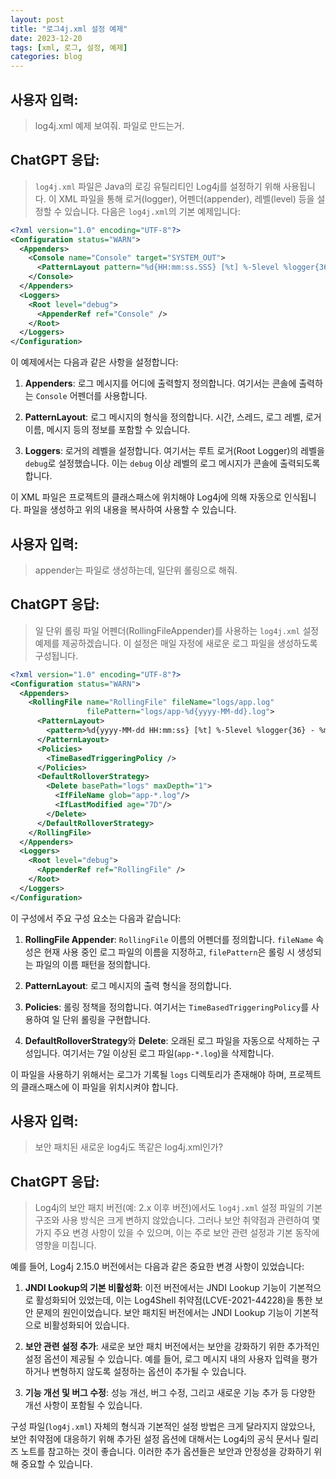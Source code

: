 ```yaml
---
layout: post
title: "로그4j.xml 설정 예제"
date: 2023-12-20
tags: [xml, 로그, 설정, 예제]
categories: blog
---
```


## 사용자 입력:
> log4j.xml 예제 보여줘. 파일로 만드는거.

## ChatGPT 응답:
> `log4j.xml` 파일은 Java의 로깅 유틸리티인 Log4j를 설정하기 위해 사용됩니다. 이 XML 파일을 통해 로거(logger), 어펜더(appender), 레벨(level) 등을 설정할 수 있습니다. 다음은 `log4j.xml`의 기본 예제입니다:

```xml
<?xml version="1.0" encoding="UTF-8"?>
<Configuration status="WARN">
  <Appenders>
    <Console name="Console" target="SYSTEM_OUT">
      <PatternLayout pattern="%d{HH:mm:ss.SSS} [%t] %-5level %logger{36} - %msg%n" />
    </Console>
  </Appenders>
  <Loggers>
    <Root level="debug">
      <AppenderRef ref="Console" />
    </Root>
  </Loggers>
</Configuration>
```

이 예제에서는 다음과 같은 사항을 설정합니다:

1. **Appenders**: 로그 메시지를 어디에 출력할지 정의합니다. 여기서는 콘솔에 출력하는 `Console` 어펜더를 사용합니다.

2. **PatternLayout**: 로그 메시지의 형식을 정의합니다. 시간, 스레드, 로그 레벨, 로거 이름, 메시지 등의 정보를 포함할 수 있습니다.

3. **Loggers**: 로거의 레벨을 설정합니다. 여기서는 루트 로거(Root Logger)의 레벨을 `debug`로 설정했습니다. 이는 `debug` 이상 레벨의 로그 메시지가 콘솔에 출력되도록 합니다.

이 XML 파일은 프로젝트의 클래스패스에 위치해야 Log4j에 의해 자동으로 인식됩니다. 파일을 생성하고 위의 내용을 복사하여 사용할 수 있습니다.

## 사용자 입력:
> appender는 파일로 생성하는데, 일단위 롤링으로 해줘.

## ChatGPT 응답:
> 일 단위 롤링 파일 어펜더(RollingFileAppender)를 사용하는 `log4j.xml` 설정 예제를 제공하겠습니다. 이 설정은 매일 자정에 새로운 로그 파일을 생성하도록 구성됩니다. 

```xml
<?xml version="1.0" encoding="UTF-8"?>
<Configuration status="WARN">
  <Appenders>
    <RollingFile name="RollingFile" fileName="logs/app.log" 
                 filePattern="logs/app-%d{yyyy-MM-dd}.log">
      <PatternLayout>
        <pattern>%d{yyyy-MM-dd HH:mm:ss} [%t] %-5level %logger{36} - %msg%n</pattern>
      </PatternLayout>
      <Policies>
        <TimeBasedTriggeringPolicy />
      </Policies>
      <DefaultRolloverStrategy>
        <Delete basePath="logs" maxDepth="1">
          <IfFileName glob="app-*.log"/>
          <IfLastModified age="7D"/>
        </Delete>
      </DefaultRolloverStrategy>
    </RollingFile>
  </Appenders>
  <Loggers>
    <Root level="debug">
      <AppenderRef ref="RollingFile" />
    </Root>
  </Loggers>
</Configuration>
```

이 구성에서 주요 구성 요소는 다음과 같습니다:

1. **RollingFile Appender**: `RollingFile` 이름의 어펜더를 정의합니다. `fileName` 속성은 현재 사용 중인 로그 파일의 이름을 지정하고, `filePattern`은 롤링 시 생성되는 파일의 이름 패턴을 정의합니다.

2. **PatternLayout**: 로그 메시지의 출력 형식을 정의합니다.

3. **Policies**: 롤링 정책을 정의합니다. 여기서는 `TimeBasedTriggeringPolicy`를 사용하여 일 단위 롤링을 구현합니다.

4. **DefaultRolloverStrategy**와 **Delete**: 오래된 로그 파일을 자동으로 삭제하는 구성입니다. 여기서는 7일 이상된 로그 파일(`app-*.log`)을 삭제합니다.

이 파일을 사용하기 위해서는 로그가 기록될 `logs` 디렉토리가 존재해야 하며, 프로젝트의 클래스패스에 이 파일을 위치시켜야 합니다.

## 사용자 입력:
> 보안 패치된 새로운 log4j도 똑같은 log4j.xml인가?

## ChatGPT 응답:
> Log4j의 보안 패치 버전(예: 2.x 이후 버전)에서도 `log4j.xml` 설정 파일의 기본 구조와 사용 방식은 크게 변하지 않았습니다. 그러나 보안 취약점과 관련하여 몇 가지 주요 변경 사항이 있을 수 있으며, 이는 주로 보안 관련 설정과 기본 동작에 영향을 미칩니다.

예를 들어, Log4j 2.15.0 버전에서는 다음과 같은 중요한 변경 사항이 있었습니다:

1. **JNDI Lookup의 기본 비활성화**: 이전 버전에서는 JNDI Lookup 기능이 기본적으로 활성화되어 있었는데, 이는 Log4Shell 취약점(LCVE-2021-44228)을 통한 보안 문제의 원인이었습니다. 보안 패치된 버전에서는 JNDI Lookup 기능이 기본적으로 비활성화되어 있습니다.

2. **보안 관련 설정 추가**: 새로운 보안 패치 버전에서는 보안을 강화하기 위한 추가적인 설정 옵션이 제공될 수 있습니다. 예를 들어, 로그 메시지 내의 사용자 입력을 평가하거나 변형하지 않도록 설정하는 옵션이 추가될 수 있습니다.

3. **기능 개선 및 버그 수정**: 성능 개선, 버그 수정, 그리고 새로운 기능 추가 등 다양한 개선 사항이 포함될 수 있습니다.

구성 파일(`log4j.xml`) 자체의 형식과 기본적인 설정 방법은 크게 달라지지 않았으나, 보안 취약점에 대응하기 위해 추가된 설정 옵션에 대해서는 Log4j의 공식 문서나 릴리즈 노트를 참고하는 것이 좋습니다. 이러한 추가 옵션들은 보안과 안정성을 강화하기 위해 중요할 수 있습니다.

